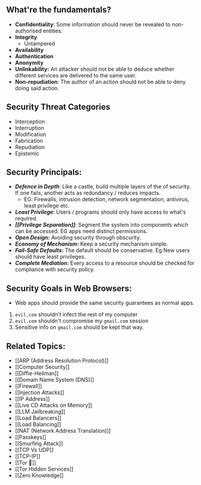 ## What're the fundamentals?
- **Confidentiality**: Some information should never be revealed to non-authorised entities.
- **Integrity**
	- Untampered
- **Availability**
- **Authentication**
- **Anonymity**
- **Unlinkability:** An attacker should not be able to deduce whether different services are delivered to the same user.
- **Non-repudiation**: The author of an action should not be able to deny doing said action.

## Security Threat Categories
- Interception
- Interruption
- Modification
- Fabrication
- Repudiation
- Epistemic

## Security Principals:
- ***Defence in Depth***: Like a castle, build multiple layers of the of security. If one fails, another acts as redundancy / reduces impacts. 
	- EG: Firewalls, intrusion detection, network segmentation, antivirus, least privilege etc.
- ***Least Privilege***: Users / programs should only have access to what's required. 
- ***[[Privilege Separation]]***: Segment the system into components which can be accessed. EG apps need distinct permissions.
- ***Open Design:*** Avoiding security through obscurity. 
- ***Economy of Mechanism:*** Keep a security mechanism simple.
- ***Fail-Safe Defaults:*** The default should be conservative. Eg New users should have least privileges.
- ***Complete Mediation:*** Every access to a resource should be checked for compliance with security policy. 

## Security Goals in Web Browsers:
- Web apps should provide the same security guarantees as normal apps.
1. `evil.com` shouldn't infect the rest of my computer
2. `evil.com` shouldn't compromise my `gmail.com` session
3. Sensitive info on `gmail.com` should be kept that way. 

## Related Topics:
- [[ARP (Address Resolution Protocol)]]
- [[Computer Security]]
- [[Diffie-Hellman]]
- [[Domain Name System (DNS)]]
- [[Firewall]]
- [[Injection Attacks]]
- [[IP Address]]
- [[Live CD Attacks on Memory]]
- [[LLM Jailbreaking]]
- [[Load Balancers]]
- [[Load Balancing]]
- [[NAT (Network Address Translation)]]
- [[Passkeys]]
- [[Smurfing Attack]]
- [[TCP Vs UDP]]
- [[TCP-IP]]
- [[Tor 🧅]]
- [[Tor Hidden Services]]
- [[Zero Knowledge]]
